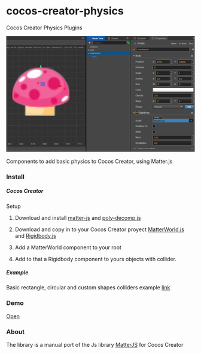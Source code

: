 # cocos-creator-physics
Cocos Creator Physics Plugins

![alt tag](demo.jpg)

Components to add basic physics to Cocos Creator, using Matter.js

### Install
##### Cocos Creator

Setup

1. Download and install 
[matter-js](https://github.com/liabru/matter-js/releases/tag/0.10.0) and [poly-decomp.js](https://github.com/schteppe/poly-decomp.js)

2. Download and copy in to your Cocos Creator proyect 
[MatterWorld.js](components/MatterWorld.js) and [Rigidbody.js](components/Rigidbody.js) 

3. Add a MatterWorld component to your root

4. Add to that a Rigidbody component to yours objects with collider.

##### Example 
Basic rectangle, circular and custom shapes colliders example [link](https://github.com/mjnf/cocos-creator-physics)

### Demo
[Open](http://staging.inmoove.com/cocos-creator-physics/)

### About

The library is a manual port of the Js library [MatterJS](https://github.com/liabru/matter-js) for Cocos Creator

